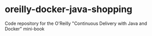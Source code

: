# oreilly-docker-java-shopping
Code repository for the O'Reilly "Continuous Delivery with Java and Docker" mini-book
